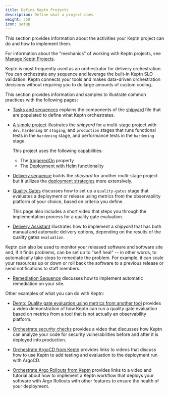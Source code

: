 ```yaml
---
title: Define Keptn Projects
description: Define what a project does
weight: 350
icon: setup
---
```


This section provides information about the activities your Keptn project can do
and how to implement them.

For information about the "mechanics" of working with Keptn projects,
see [Manage Keptn Projects](../manage/).

Keptn is most frequently used as an orchestrator for delivery orchestration.
You can orchestrate any sequence and leverage the built-in Keptn SLO validation.
Keptn connects your tools and makes data-driven orchestration decisions
without requiring you to do large amounts of custom coding..

This section provides information and samples to illustrate common practices
with the following pages:

* [Tasks and sequences](task-sequence) explains the components of the
  [shipyard](../reference/files/shipyard) file
  that are populated to define what Keptn orchestrates.

* [A simple project](simple-project) illustrates the *shipyard* for a multi-stage project
  with `dev`, `hardening` or `staging`, and `production` stages
  that runs functional tests in the `hardening` stage,
  and performance tests in the `hardening` stage.

  This project uses the following capabilities:

  * The [triggeredOn](triggers/#use-triggeredon-in-a-sequence) property
  * The [Deployment with Helm](deployment_helm) functionality

* [Delivery sequence](delivery_sequence) builds the *shipyard* for another multi-stage project
  but it utilizes the [deployment strategies](deployment_helm) more extensively.

* [Quality Gates](quality-gates) discusses how to set up a `quality-gates` stage
  that evaluates a deployment or release using metrics from the observability platform of your choice,
  based on criteria you define.

  This page also includes a short video that steps you through the implementation process
  for a quality gate evaluation.

* [Delivery Assistant](delivery_assistant) illustrates how to implement
  a *shipyard* that has both manual and automatic delivery options,
  depending on the results of the quality gates `evaluation`.

Keptn can also be used to monitor your released software and software site
and, if it finds problems, can be set up to "self heal" --
in other words, to automatically take steps to remediate the problem.
For example, it can scale your resources up or down
or roll back the software to a previous release
or send notifications to staff members.

* [Remediation Sequence](remediation-sequence)
  discusses how to implement automatic remediation on your site.

Other examples of what you can do with Keptn:

* [Demo: Quality gate evaluation using metrics from another tool](infracost)
  provides a video demonstration of how Keptn can run a quality gate evaluation
  based on metrics from a tool that is not actually an observability platform.

* [Orchestrate security checks](security) provides a video
  that discusses how Keptn can analyze your code for security vulnerabilities
  before and after it is deployed into production.

* [Orchestrate ArgoCD from Keptn](argocd) provides links to videos
  that discuss how to use Keptn to add testing and evaluation
  to the deployment run with ArgoCD.

* [Orchestrate Argo Rollouts from Keptn](argo-rollouts)
  provides links to a video and tutorial about how to implement a Keptn workflow
  that deploys your software with Argo Rollouts with other features
  to ensure the health of your deployment.

